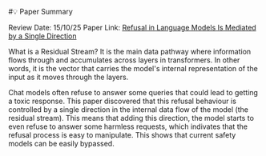 #💡 Paper Summary

Review Date: 15/10/25
Paper Link: [Refusal in Language Models Is Mediated by a Single Direction](https://arxiv.org/pdf/2406.11717)

What is a Residual Stream?
It is the main data pathway where information flows through and accumulates across layers in transformers. In other words, it is the vector that carries the model's internal representation of the input as it moves through the layers. 

Chat models often refuse to answer some queries that could lead to getting a toxic response. This paper discovered that this refusal behaviour is controlled by a single direction in the internal data flow of the model (the residual stream). This means that adding this direction, the model starts to even refuse to answer some harmless requests, which indivates that the refusal process is easy to manipulate. This shows that current safety models can be easily bypassed. 
